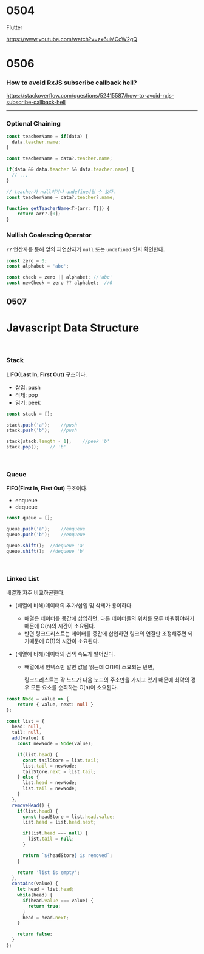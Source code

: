 # 0504

Flutter

https://www.youtube.com/watch?v=zx6uMCoW2gQ



# 0506

### How to avoid RxJS subscribe callback hell?

https://stackoverflow.com/questions/52415587/how-to-avoid-rxjs-subscribe-callback-hell



---

### Optional Chaining

```typescript
const teacherName = if(data) {
  data.teacher.name;
}

const teacherName = data?.teacher.name;
```



```typescript
if(data && data.teacher && data.teacher.name) {
  // ...
}

// teacher가 null이거나 undefined일 수 있다.
const teacherName = data?.teacher?.name;
```



```typescript
function getTeacherName<T>(arr: T[]) {
	return arr?.[0];
}
```



### Nullish Coalescing Operator

`??` 연산자를 통해 앞의 피연산자가 `null` 또는 `undefined` 인지 확인한다.

```typescript
const zero = 0;
const alphabet = 'abc';

const check = zero || alphabet;	//'abc'
const newCheck = zero ?? alphabet;	//0
```



## 0507

# Javascript Data Structure

<br>

### Stack

**LIFO(Last In, First Out)** 구조이다.

- 삽입: push
- 삭제: pop
- 읽기: peek

```typescript
const stack = [];

stack.push('a');	//push
stack.push('b');	//push

stack[stack.length - 1];	//peek 'b'
stack.pop();	// 'b'
```

<br>

### Queue

**FIFO(First In, First Out)** 구조이다.

- enqueue
- dequeue

```typescript
const queue = [];

queue.push('a');	//enqueue
queue.push('b');	//enqueue

queue.shift();	//dequeue 'a'
queue.shift();	//dequeue 'b'
```

<br>

### Linked List

배열과 자주 비교하곤한다.

- (배열에 비해)데이터의 추가/삽입 및 삭제가 용이하다.

  - 배열은 데이터를 중간에 삽입하면, 다른 데이터들의 위치를 모두 바꿔줘야하기때문에 O(n)의 시간이 소요된다.
  - 반면 링크드리스트는 데이터를 중간에 삽입하면 링크의 연결만 조정해주면 되기때문에 O(1)의 시간이 소요된다.

- (배열에 비해)데이터의 검색 속도가 떨어진다.

  - 배열에서 인덱스만 알면 값을 읽는데 O(1)이 소요되는 반면, 

    링크드리스트는 각 노드가 다음 노드의 주소만을 가지고 있기 때문에 최악의 경우 모든 요소를 순회하는 O(n)이 소요된다.



```typescript
const Node = value => {
    return { value, next: null }
};

const list = {
  head: null,
  tail: null,
  add(value) {
    const newNode = Node(value);

    if(list.head) {
      const tailStore = list.tail;
      list.tail = newNode;
      tailStore.next = list.tail;
    } else {
      list.head = newNode;
      list.tail = newNode;
    }
  },
  removeHead() {
    if(list.head) {
      const headStore = list.head.value;
      list.head = list.head.next;

      if(list.head === null) {
        list.tail = null;
      }

      return `${headStore} is removed`;
    }
    
    return 'list is empty';
  },
  contains(value) {
    let head = list.head;
    while(head) {
      if(head.value === value) {
        return true;
      }
      head = head.next;
    }

    return false;
  }
};
```

